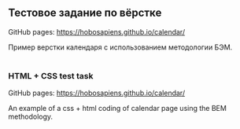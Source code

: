 ## Тестовое задание по вёрстке

GitHub pages: https://hobosapiens.github.io/calendar/

Пример верстки календаря с использованием методологии БЭМ.
<br />
<br />
### HTML + CSS test task

GitHub pages: https://hobosapiens.github.io/calendar/

An example of a css + html coding of calendar page using the BEM methodology.